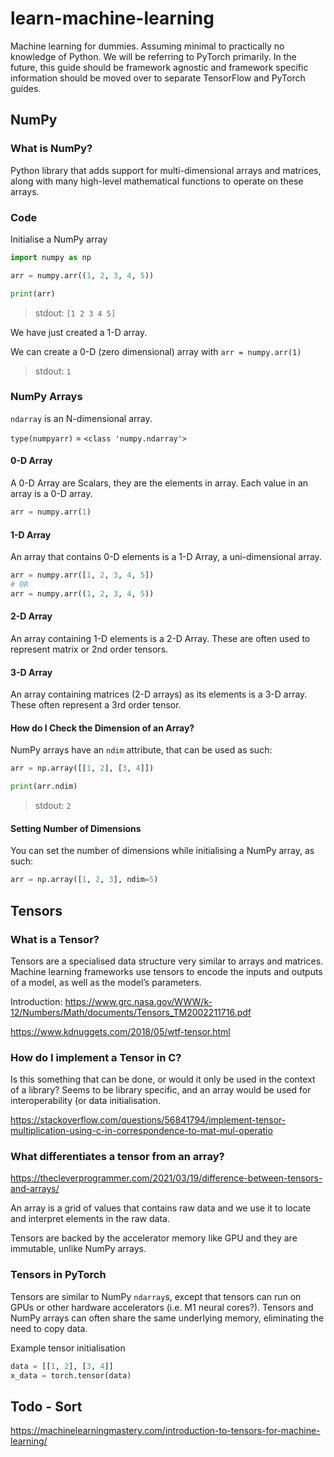# learn-machine-learning

Machine learning for dummies. Assuming minimal to practically no knowledge of Python. We will be referring to PyTorch primarily. In the future, this guide should be framework agnostic and framework specific information should be moved over to separate TensorFlow and PyTorch guides.




## NumPy

### What is NumPy?

Python library that adds support for multi-dimensional arrays and matrices, along with many high-level mathematical functions to operate on these arrays.

### Code


Initialise a NumPy array

```python
import numpy as np

arr = numpy.arr((1, 2, 3, 4, 5))

print(arr)
```

> stdout: `[1 2 3 4 5]`

We have just created a 1-D array.

We can create a 0-D (zero dimensional) array with `arr = numpy.arr(1)`

> stdout: `1`



### NumPy Arrays

`ndarray` is an N-dimensional array.

`type(numpyarr)` = `<class 'numpy.ndarray'>`

#### 0-D Array

A 0-D Array are Scalars, they are the elements in array. Each value in an array is a 0-D array.

```python
arr = numpy.arr(1)
```

#### 1-D Array

An array that contains 0-D elements is a 1-D Array, a uni-dimensional array.

```python
arr = numpy.arr([1, 2, 3, 4, 5])
# OR
arr = numpy.arr((1, 2, 3, 4, 5))
```

#### 2-D Array

An array containing 1-D elements is a 2-D Array. These are often used to represent matrix or 2nd order tensors.

#### 3-D Array

An array containing matrices (2-D arrays) as its elements is a 3-D array. These often represent a 3rd order tensor.

#### How do I Check the Dimension of an Array?

NumPy arrays have an `ndim` attribute, that can be used as such:

```python
arr = np.array([[1, 2], [3, 4]])

print(arr.ndim)
```

> stdout: `2`

#### Setting Number of Dimensions

You can set the number of dimensions while initialising a NumPy array, as such:

```python
arr = np.array([1, 2, 3], ndim=5)
```

## Tensors

### What is a Tensor?

Tensors are a specialised data structure very similar to arrays and matrices. Machine learning frameworks use tensors to encode the inputs and outputs of a model, as well as the model’s parameters.

Introduction: https://www.grc.nasa.gov/WWW/k-12/Numbers/Math/documents/Tensors_TM2002211716.pdf

https://www.kdnuggets.com/2018/05/wtf-tensor.html

### How do I implement a Tensor in C?

Is this something that can be done, or would it only be used in the context of a library? Seems to be library specific, and an array would be used for interoperability (or data initialisation.

https://stackoverflow.com/questions/56841794/implement-tensor-multiplication-using-c-in-correspondence-to-mat-mul-operatio

### What differentiates a tensor from an array?

https://thecleverprogrammer.com/2021/03/19/difference-between-tensors-and-arrays/

An array is a grid of values that contains raw data and we use it to locate and interpret elements in the raw data.


Tensors are backed by the accelerator memory like GPU and they are immutable, unlike NumPy arrays.


### Tensors in PyTorch

Tensors are similar to NumPy `ndarray`s, except that tensors can run on GPUs or other hardware accelerators (i.e. M1 neural cores?). Tensors and NumPy arrays can often share the same underlying memory, eliminating the need to copy data.

Example tensor initialisation

```python
data = [[1, 2], [3, 4]]
x_data = torch.tensor(data)
```


## Todo - Sort

https://machinelearningmastery.com/introduction-to-tensors-for-machine-learning/
